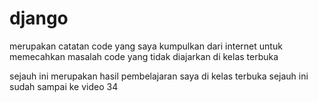 # django
merupakan catatan code yang saya kumpulkan dari internet untuk memecahkan masalah code yang tidak diajarkan di kelas terbuka

sejauh ini merupakan hasil pembelajaran saya di kelas terbuka sejauh ini sudah sampai ke video 34
